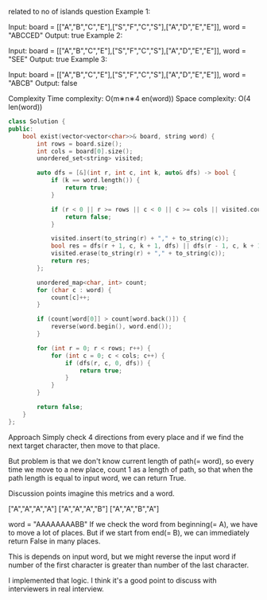 related to no of islands question 
Example 1:


Input: board = [["A","B","C","E"],["S","F","C","S"],["A","D","E","E"]], word = "ABCCED"
Output: true
Example 2:


Input: board = [["A","B","C","E"],["S","F","C","S"],["A","D","E","E"]], word = "SEE"
Output: true
Example 3:


Input: board = [["A","B","C","E"],["S","F","C","S"],["A","D","E","E"]], word = "ABCB"
Output: false



Complexity
Time complexity: O(m∗n∗4 en(word))
Space complexity: O(4 len(word))


```cpp
class Solution {
public:
    bool exist(vector<vector<char>>& board, string word) {
        int rows = board.size();
        int cols = board[0].size();
        unordered_set<string> visited;

        auto dfs = [&](int r, int c, int k, auto& dfs) -> bool {
            if (k == word.length()) {
                return true;
            }

            if (r < 0 || r >= rows || c < 0 || c >= cols || visited.count(to_string(r) + "," + to_string(c)) || board[r][c] != word[k]) {
                return false;
            }

            visited.insert(to_string(r) + "," + to_string(c));
            bool res = dfs(r + 1, c, k + 1, dfs) || dfs(r - 1, c, k + 1, dfs) || dfs(r, c + 1, k + 1, dfs) || dfs(r, c - 1, k + 1, dfs);
            visited.erase(to_string(r) + "," + to_string(c));
            return res;
        };

        unordered_map<char, int> count;
        for (char c : word) {
            count[c]++;
        }

        if (count[word[0]] > count[word.back()]) {
            reverse(word.begin(), word.end());
        }

        for (int r = 0; r < rows; r++) {
            for (int c = 0; c < cols; c++) {
                if (dfs(r, c, 0, dfs)) {
                    return true;
                }
            }
        }

        return false;        
    }
};
```
Approach
Simply check 4 directions from every place and if we find the next target character, then move to that place.

But problem is that we don't know current length of path(= word), so every time we move to a new place, count 1 as a length of path, so that when the path length is equal to input word, we can return True.

Discussion points
imagine this metrics and a word.

["A","A","A","A"]
["A","A","A","B"]
["A","A","B","A"]

word = "AAAAAAAABB"
If we check the word from beginning(= A), we have to move a lot of places. But if we start from end(= B), we can immediately return False in many places.

This is depends on input word, but we might reverse the input word if number of the first character is greater than number of the last character.

I implemented that logic. I think it's a good point to discuss with interviewers in real interview.
